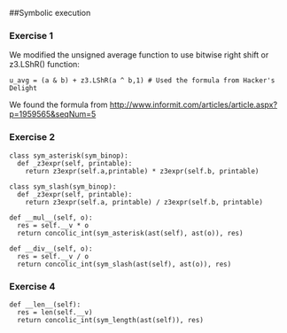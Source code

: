 ##Symbolic execution

### Exercise 1
We modified the unsigned average function to use bitwise right shift
or z3.LShR() function:

    u_avg = (a & b) + z3.LShR(a ^ b,1) # Used the formula from Hacker's Delight
    
We found the formula from http://www.informit.com/articles/article.aspx?p=1959565&seqNum=5

### Exercise 2

    class sym_asterisk(sym_binop):
      def _z3expr(self, printable):
        return z3expr(self.a,printable) * z3expr(self.b, printable)
    
    class sym_slash(sym_binop):
      def _z3expr(self, printable):
        return z3expr(self.a, printable) / z3expr(self.b, printable)
        
    def __mul__(self, o):
      res = self.__v * o
      return concolic_int(sym_asterisk(ast(self), ast(o)), res)
    
    def __div__(self, o):
      res = self.__v / o
      return concolic_int(sym_slash(ast(self), ast(o)), res)
      
### Exercise 4

    def __len__(self):
      res = len(self.__v)
      return concolic_int(sym_length(ast(self)), res)
